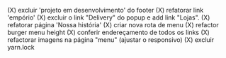 (X) excluir 'projeto em desenvolvimento' do footer
(X) refatorar link 'empório'
(X) excluir o link "Delivery" do popup e add link "Lojas".
(X) refatorar página 'Nossa história'
(X) criar nova rota de menu
(X) refactor burger menu height
(X) conferir endereçamento de todos os links
(X) refactorar imagens na página "menu" (ajustar o responsivo)
(X) excluir yarn.lock